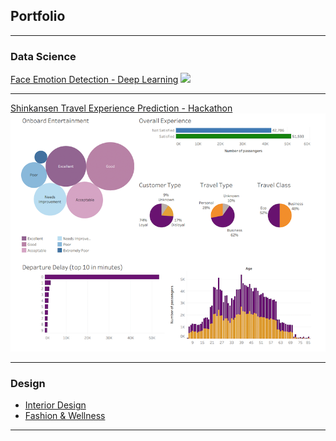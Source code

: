 ## Portfolio

---

### Data Science 

[Face Emotion Detection - Deep Learning](/face_emotion_page)
<img src="images/‎face_emotion_thumbnail.png?raw=true"/>

---
[Shinkansen Travel Experience Prediction - Hackathon](/shinkansen_page.md)
<img src="images/shinkansen_thumbnail.png?raw=true"/>

---

### Design

- [Interior Design](https://designwithfe.com/portfolio)
- [Fashion & Wellness](/pdf/adaywithfe.pdf)

---
